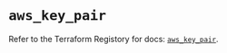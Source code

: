 # `aws_key_pair`

Refer to the Terraform Registory for docs: [`aws_key_pair`](https://registry.terraform.io/providers/hashicorp/aws/5.5.0/docs/resources/key_pair).
